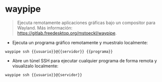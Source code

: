 # waypipe

> Ejecuta remotamente aplicaciones gráficas bajo un compositor para Wayland.
> Más información: <https://gitlab.freedesktop.org/mstoeckl/waypipe>.

- Ejecuta un programa gráfico remotamente y muestralo localmente:

`waypipe ssh {{usuario}}@{{servidor}} {{programa}}`

- Abre un túnel SSH para ejecutar cualquier programa de forma remota y visualizalo localmente:

`waypipe ssh {{usuario}}@{servidor}}`
